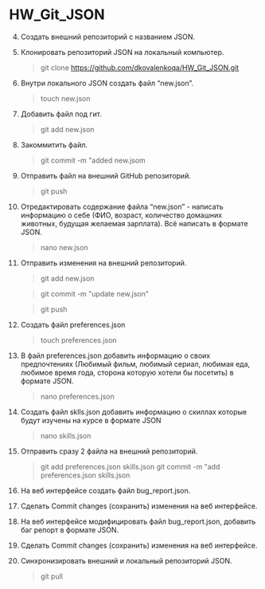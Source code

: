 # HW_Git_JSON

 4. Создать внешний репозиторий c названием JSON.
 5. Клонировать репозиторий JSON на локальный компьютер.

     > git clone https://github.com/dkovalenkoqa/HW_Git_JSON.git
 6. Внутри локального JSON создать файл “new.json”.
     > touch new.json
 7. Добавить файл под гит.
     > git add new.json
 8. Закоммитить файл.
     > git commit -m "added new.jsom
 9. Отправить файл на внешний GitHub репозиторий.
     > git push
 10. Отредактировать содержание файла “new.json” - написать информацию о себе (ФИО, возраст, количество домашних животных, будущая желаемая зарплата). Всё написать в формате JSON.
     > nano new.json
 11. Отправить изменения на внешний репозиторий.
     > git add new.json

     > git commit -m "update new.json"

     > git push
 12. Создать файл preferences.json
     > touch preferences.json
 13. В файл preferences.json добавить информацию о своих предпочтениях (Любимый фильм, любимый сериал, любимая еда, любимое время года, сторона которую хотели бы посетить) в формате JSON.
     > nano preferences.json
 14. Создать файл sklls.json добавить информацию о скиллах которые будут изучены на курсе в формате JSON
     > nano skills.json
 15. Отправить сразу 2 файла на внешний репозиторий.
     > git add preferences.json skills.json
     > git commit -m "add preferences.json skills.json
 16. На веб интерфейсе создать файл bug_report.json.
 17. Сделать Commit changes (сохранить) изменения на веб интерфейсе.
 18. На веб интерфейсе модифицировать файл bug_report.json, добавить баг репорт в формате JSON.
 19. Сделать Commit changes (сохранить) изменения на веб интерфейсе.
 20. Синхронизировать внешний и локальный репозиторий JSON.

      > git pull
